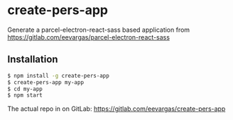 # create-pers-app

Generate a parcel-electron-react-sass based application from https://gitlab.com/eevargas/parcel-electron-react-sass

## Installation

```bash
$ npm install -g create-pers-app
$ create-pers-app my-app
$ cd my-app
$ npm start
```
The actual repo in on GitLab:
https://gitlab.com/eevargas/create-pers-app
